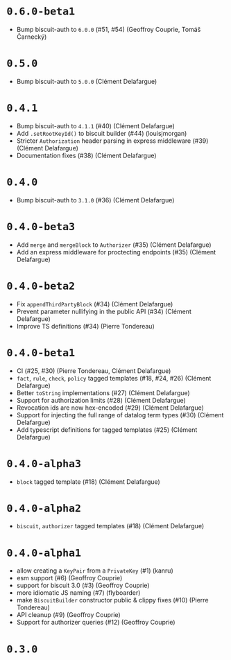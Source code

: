 # `0.6.0-beta1`

- Bump biscuit-auth to `6.0.0` (#51, #54) (Geoffroy Couprie, Tomáš Čarnecký)

# `0.5.0`

- Bump biscuit-auth to `5.0.0` (Clément Delafargue)

# `0.4.1`

- Bump biscuit-auth to `4.1.1` (#40) (Clément Delafargue)
- Add `.setRootKeyId()` to biscuit builder (#44) (louisjmorgan)
- Stricter `Authorization` header parsing in express middleware (#39) (Clément Delafargue)
- Documentation fixes (#38) (Clément Delafargue)

# `0.4.0`

- Bump biscuit-auth to `3.1.0` (#36) (Clément Delafargue)

# `0.4.0-beta3`

- Add `merge` and `mergeBlock` to `Authorizer` (#35) (Clément Delafargue)
- Add an express middleware for proctecting endpoints (#35) (Clément Delafargue)

# `0.4.0-beta2`

- Fix `appendThirdPartyBlock` (#34) (Clément Delafargue)
- Prevent parameter nullifying in the public API (#34) (Clément Delafargue)
- Improve TS definitions (#34) (Pierre Tondereau)

# `0.4.0-beta1`

- CI (#25, #30) (Pierre Tondereau, Clément Delafargue)
- `fact`, `rule`, `check`, `policy` tagged templates (#18, #24, #26) (Clément Delafargue)
- Better `toString` implementations (#27) (Clément Delafargue)
- Support for authorization limits (#28) (Clément Delafargue)
- Revocation ids are now hex-encoded (#29) (Clément Delafargue)
- Support for injecting the full range of datalog term types (#30) (Clément Delafargue)
- Add typescript definitions for tagged templates (#25) (Clément Delafargue)

# `0.4.0-alpha3`

- `block` tagged template (#18) (Clément Delafargue)

# `0.4.0-alpha2`

- `biscuit`, `authorizer` tagged templates (#18) (Clément Delafargue)

# `0.4.0-alpha1`

- allow creating a `KeyPair` from a `PrivateKey` (#1) (kanru)
- esm support (#6) (Geoffroy Couprie)
- support for biscuit 3.0 (#3) (Geoffroy Couprie)
- more idiomatic JS naming (#7) (flyboarder)
- make `BiscuitBuilder` constructor public & clippy fixes (#10) (Pierre Tondereau)
- API cleanup (#9) (Geoffroy Couprie)
- Support for authorizer queries (#12) (Geoffroy Couprie)

# `0.3.0`
